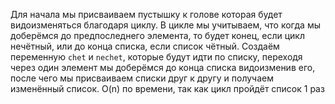 Для начала мы присваиваем пустышку к голове которая будет видоизменяться благодаря циклу. В цикле мы учитываем, что когда мы доберёмся до предпоследнего элемента, то будет конец, если цикл нечётный, или до конца списка, если список чётный.
Создаём переменную `chet` и `nechet`, которые будут идти по списку, переходя через один элемент мы доберёмся до конца списка видоизменив его, после чего мы присваиваем списки друг к другу и получаем изменённый список.
O(n) по времени, так как цикл пройдёт список 1 раз